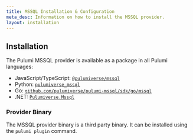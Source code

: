 ```yaml
---
title: MSSQL Installation & Configuration
meta_desc: Information on how to install the MSSQL provider.
layout: installation
---
```


## Installation

The Pulumi MSSQL provider is available as a package in all Pulumi languages:

* JavaScript/TypeScript: [`@pulumiverse/mssql`](https://www.npmjs.com/package/@pulumiverse/mssql)
* Python: [`pulumiverse_mssql`](https://pypi.org/project/pulumiverse_mssql/)
* Go: [`github.com/pulumiverse/pulumi-mssql/sdk/go/mssql`](https://github.com/pulumiverse/pulumi-mssql/sdk/go/mssql)
* .NET: [`Pulumiverse.Mssql`](https://www.nuget.org/packages/Pulumiverse.Mssql)

### Provider Binary

The MSSQL provider binary is a third party binary. It can be installed using the `pulumi plugin` command.
